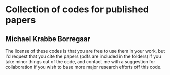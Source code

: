 # Collection of codes for published papers
## Michael Krabbe Borregaar

The license of these codes is that you are free to use them in your work, but I'd request that you cite the papers (pdfs are included in the folders) if you take minor things out of the code, and contact me with a suggestion for collaboration if you wish to base more major research efforts off this code.
